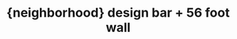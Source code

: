 ---
title: "{neighborhood} design bar + 56 foot wall"
url: /dallas/neighborhood-design-bar-56-foot-wall/
shop: Modehaus
---